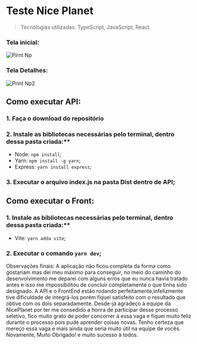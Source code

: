 <h1>Teste Nice Planet</h1>

>Tecnologias utilizadas: TypeScript, JavaScript, React.


### Tela inicial:

![Pirnt Np](https://user-images.githubusercontent.com/93175796/210038971-70ba7343-33e1-49a6-bad5-3578f2db6d5f.png)


### Tela Detalhes:

![Print Np2](https://user-images.githubusercontent.com/93175796/210039014-328b5e27-71bc-49da-95b6-f9bc6d5b948d.png)


## Como executar API:

### 1. Faça o download do repositório
 ### 2. Instale as bibliotecas necessárias pelo terminal, dentro dessa pasta criada:**
 * Node: `npm install`;
 * Yarn: `npm install -g yarn`;
 * Express: `yarn install express`;
 ### 3. Executar o arquivo index.js na pasta Dist dentro de API;

## Como executar o Front:
 ### 1. Instale as bibliotecas necessárias pelo terminal, dentro dessa pasta criada:**
  * Vite: `yarn adda vite`;
 ### 2. Executar o comando  `yarn dev`;
 
 
 
 
 
 
 Observações finais: A aplicação não ficou completa da forma como gostariam mas dei meu máximo para conseguir, no meio do caminho do desenvolvimento me deparei com alguns erros que eu nunca havia tratado antes e isso me impossibilitou de concluir completamente o que tinha sido designado.
 A API e o FrontEnd estão rodando perfeitamente,infelizmente tive dificuldade de integrá-los porém fiquei satisfeito com o resultado que obtive com os dois separadamente.
 Desde-já agradeço à equipe da NicePlanet por ter me consedido a honra de participar desse processo seletivo, fico muito grato de poder concorrer à essa vaga e fiquei muito feliz durante o processo pois pude aprender coisas novas.
 Tenho certeza que mereço essa vaga e mais ainda que seria muito útil na equipe de vocês. Novamente, Muito Obrigado! e muito sucesso à todos.
